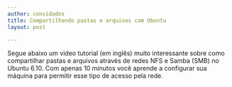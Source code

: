 ```yaml
---
author: convidados
title: Compartilhando pastas e arquivos com Ubuntu
layout: post

---
```

Segue abaixo um video tutorial (em inglês) muito interessante sobre como compartilhar pastas e arquivos através de redes NFS e Samba (SMB) no Ubuntu 6.10. Com apenas 10 minutos você aprende a configurar sua máquina para permitir esse tipo de acesso pela rede.






















